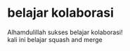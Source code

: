 # belajar kolaborasi
Alhamdulillah sukses belajar kolaborasi! <br>
kali ini belajar squash and merge <br>

